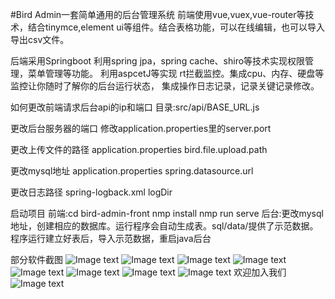 #Bird Admin一套简单通用的后台管理系统
前端使用vue,vuex,vue-router等技术，结合tinymce,element ui等组件。结合表格功能，可以在线编辑，也可以导入导出csv文件。

后端采用Springboot
利用spring jpa，spring cache、shiro等技术实现权限管理，菜单管理等功能。
利用aspcetJ等实现 rt拦截监控。集成cpu、内存、硬盘等监控让你随时了解你的后台运行状态，
集成操作日志记录，记录关键记录修改。


如何更改前端请求后台api的ip和端口
目录:src/api/BASE_URL.js

更改后台服务器的端口
修改application.properties里的server.port

更改上传文件的路径
application.properties bird.file.upload.path

更改mysql地址
application.properties spring.datasource.url

更改日志路径
spring-logback.xml logDir

启动项目
前端:cd bird-admin-front 
nmp install
nmp run serve
后台:更改mysql地址，创建相应的数据库。运行程序会自动生成表。sql/data/提供了示范数据。
程序运行建立好表后，导入示范数据，重启java后台

部分软件截图
![Image text](https://img-blog.csdnimg.cn/20200914173254147.png)
![Image text](https://img-blog.csdnimg.cn/20200914173254143.png)
![Image text](https://img-blog.csdnimg.cn/20200914173254169.png)
![Image text](https://img-blog.csdnimg.cn/20200914173254171.png)
![Image text](https://img-blog.csdnimg.cn/20200914173254161.png)
![Image text](https://img-blog.csdnimg.cn/20200914173254145.png)
![Image text](https://img-blog.csdnimg.cn/20200914173254142.png)
![Image text](https://img-blog.csdnimg.cn/20200914173254130.png)
欢迎加入我们
![Image text](https://img-blog.csdnimg.cn/20200914173253791.jpg)

